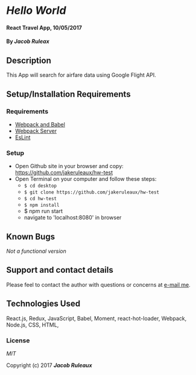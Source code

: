 # _Hello World_

#### React Travel App, 10/05/2017

#### By _**Jacob Ruleax**_

## Description

This App will search for airfare data using Google Flight API.



## Setup/Installation Requirements

### Requirements


- [Webpack and Babel](https://www.learnhowtoprogram.com/react/react-fundamentals/building-an-environment)
- [Webpack Server](https://www.learnhowtoprogram.com/react/react-fundamentals/building-an-environment-development-server-hot-module-replacement)
- [EsLint](https://www.learnhowtoprogram.com/react/react-fundamentals/building-an-environment-linting)

### Setup

* Open Github site in your browser and copy: https://github.com/jakeruleaux/hw-test
* Open Terminal on your computer and follow these steps:
  * `$ cd desktop`
  * `$ git clone https://github.com/jakeruleaux/hw-test`
  * `$ cd hw-test`
  * `$ npm install`
  * $ npm run start
  * navigate to 'localhost:8080' in browser


## Known Bugs

_Not a functional version_

## Support and contact details

Please feel to contact the author with questions or concerns at [e-mail me](<mailto:jakeruleaux@hotmail.com>).

## Technologies Used

React.js, Redux, JavaScript, Babel, Moment, react-hot-loader, Webpack, Node.js, CSS, HTML,

### License

*MIT*

Copyright (c) 2017 **_Jacob Ruleaux_**
